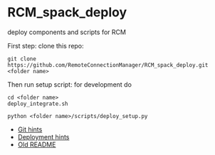# RCM_spack_deploy
deploy components and scripts for RCM

First step: clone this repo:

    git clone  https://github.com/RemoteConnectionManager/RCM_spack_deploy.git <folder name>

    
Then run setup script: for development do

    cd <folder name>
    deploy_integrate.sh
    
    python <folder name>/scripts/deploy_setup.py  

  * [Git hints](https://github.com/RemoteConnectionManager/RCM_spack_deploy/blob/master/GIT_HINTS.md)
  * [Deployment hints](https://github.com/RemoteConnectionManager/RCM_spack_deploy/blob/master/DEPLOY_HINTS.md)
  * [Old README](https://github.com/RemoteConnectionManager/RCM_spack_deploy/blob/master/old_stuff/README.md)

